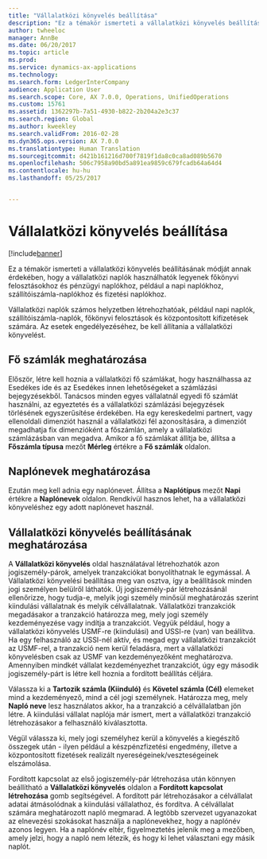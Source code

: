 ```yaml
---
title: "Vállalatközi könyvelés beállítása"
description: "Ez a témakör ismerteti a vállalatközi könyvelés beállításának módját annak érdekében, hogy a vállalatközi naplók használhatók legyenek főkönyvi felosztásokhoz és pénzügyi naplókhoz, például a napi naplókhoz, szállítóiszámla-naplókhoz és fizetési naplókhoz."
author: twheeloc
manager: AnnBe
ms.date: 06/20/2017
ms.topic: article
ms.prod: 
ms.service: dynamics-ax-applications
ms.technology: 
ms.search.form: LedgerInterCompany
audience: Application User
ms.search.scope: Core, AX 7.0.0, Operations, UnifiedOperations
ms.custom: 15761
ms.assetid: 1362297b-7a51-4930-b822-2b204a2e3c37
ms.search.region: Global
ms.author: kweekley
ms.search.validFrom: 2016-02-28
ms.dyn365.ops.version: AX 7.0.0
ms.translationtype: Human Translation
ms.sourcegitcommit: d421b161216d700f7819f1da8c0ca8ad089b5670
ms.openlocfilehash: 506c7958a90bd5a891ea9859c679fcadb64a64d4
ms.contentlocale: hu-hu
ms.lasthandoff: 05/25/2017


---
```


# <a name="intercompany-accounting-setup"></a>Vállalatközi könyvelés beállítása

[!include[banner](../includes/banner.md)]


Ez a témakör ismerteti a vállalatközi könyvelés beállításának módját annak érdekében, hogy a vállalatközi naplók használhatók legyenek főkönyvi felosztásokhoz és pénzügyi naplókhoz, például a napi naplókhoz, szállítóiszámla-naplókhoz és fizetési naplókhoz.

Vállalatközi naplók számos helyzetben létrehozhatóak, például napi naplók, szállítóiszámla-naplók, főkönyvi felosztások és központosított kifizetések számára. Az esetek engedélyezéséhez, be kell állítania a vállalatközi könyvelést.

## <a name="define-main-accounts"></a>Fő számlák meghatározása
Először, létre kell hoznia a vállalatközi fő számlákat, hogy használhassa az Esedékes ide és az Esedékes innen lehetőségeket a számlázási bejegyzésekből. Tanácsos minden egyes vállalatnál egyedi fő számlát használni, az egyeztetés és a vállalatközi számlázási bejegyzések törlésének egyszerűsítése érdekében. Ha egy kereskedelmi partnert, vagy ellenoldali dimenziót használ a vállalatközi fél azonosítására, a dimenziót megadhatja fix dimenzióként a főszámlán, amely a vállalatközi számlázásban van megadva. Amikor a fő számlákat állítja be, állítsa a **Főszámla típusa** mezőt **Mérleg** értékre a **Fő számlák** oldalon.

## <a name="define-journal-names"></a>Naplónevek meghatározása
Ezután meg kell adnia egy naplónevet. Állítsa a **Naplótípus** mezőt **Napi** értékre a **Naplónevek** oldalon. Rendkívül hasznos lehet, ha a vállalatközi könyveléshez egy adott naplónevet használ.

## <a name="define-intercompany-accounting-setup"></a>Vállalatközi könyvelés beállításának meghatározása
A **Vállalatközi könyvelés** oldal használatával létrehozhatók azon jogiszemély-párok, amelyek tranzakciókat bonyolíthatnak le egymással. A Vállalatközi könyvelési beállítása meg van osztva, így a beállítások minden jogi személyen belülről láthatók. Új jogiszemély-pár létrehozásánál ellenőrizze, hogy tudja-e, melyik jogi személy minősül meghatározás szerint kiindulási vállalatnak és melyik célvállalatnak. Vállalatközi tranzakciók megadásakor a tranzakció határozza meg, mely jogi személy kezdeményezése vagy indítja a tranzakciót. Vegyük például, hogy a vállalatközi könyvelés USMF-re (kiindulási) and USSI-re (van) van beállítva. Ha egy felhasználó az USSI-nél aktív, és megad egy vállalatközi tranzakciót az USMF-rel, a tranzakció nem kerül feladásra, mert a vállalatközi könyvelésben csak az USMF van kezdeményezőként meghatározva. Amennyiben mindkét vállalat kezdeményezhet tranzakciót, úgy egy második jogiszemély-párt is létre kell hoznia a fordított beállítás céljára. 

Válassza ki a **Tartozik számla (Kiinduló)** és **Követel számla (Cél)** elemeket mind a kezdeményező, mind a cél jogi személynek. Határozza meg, mely **Napló neve** lesz használatos akkor, ha a tranzakció a célvállalatban jön létre. A kiindulási vállalat naplója már ismert, mert a vállalatközi tranzakció létrehozásakor a felhasználó kiválasztotta. 

Végül válassza ki, mely jogi személyhez kerül a könyvelés a kiegészítő összegek után - ilyen például a készpénzfizetési engedmény, illetve a központosított fizetések realizált nyereségeinek/veszteségeinek elszámolása. 

Fordított kapcsolat az első jogiszemély-pár létrehozása után könnyen beállítható a **Vállalatközi könyvelés** oldalon a **Fordított kapcsolat létrehozása** gomb segítségével. A fordított pár létrehozásakor a célvállalat adatai átmásolódnak a kiindulási vállalathoz, és fordítva. A célvállalat számára meghatározott napló megmarad. A legtöbb szervezet ugyanazokat az elnevezési szokásokat használja a naplónevekhez, hogy a naplónév azonos legyen. Ha a naplónév eltér, figyelmeztetés jelenik meg a mezőben, amely jelzi, hogy a napló nem létezik, és hogy ki lehet választani egy másik naplót.




